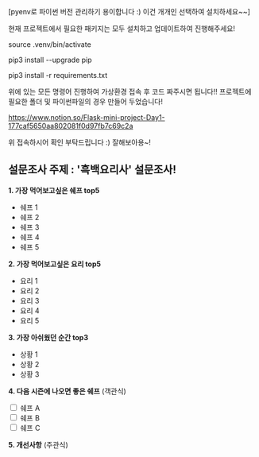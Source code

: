 [pyenv로 파이썬 버전 관리하기 용이합니다 :) 이건 개개인 선택하여 설치하세요~~]

현재 프로젝트에서 필요한 패키지는 모두 설치하고 업데이트하여 진행해주세요!

source .venv/bin/activate

pip3 install --upgrade pip

pip3 install -r requirements.txt

위에 있는 모든 명령어 진행하여 가상환경 접속 후 코드 짜주시면 됩니다!! 
프로젝트에 필요한 폴더 및 파이썬파일의 경우 만들어 두었습니다! 

https://www.notion.so/Flask-mini-project-Day1-177caf5650aa802081f0d97fb7c69c2a

위 접속하시어 확인 부탁드립니다 :) 잘해보아용~!

<h2>설문조사 주제 : '흑백요리사' 설문조사!</h2> 

<!-- 1. 가장 먹어보고싶은 쉐프 top5 -->
<p><strong>1. 가장 먹어보고싶은 쉐프 top5</strong></p>
<ul>
    <li>쉐프 1</li>
    <li>쉐프 2</li>
    <li>쉐프 3</li>
    <li>쉐프 4</li>
    <li>쉐프 5</li>
</ul>

<!-- 2. 가장 먹어보고싶은 요리 top5 -->
<p><strong>2. 가장 먹어보고싶은 요리 top5</strong></p>
<ul>
    <li>요리 1</li>
    <li>요리 2</li>
    <li>요리 3</li>
    <li>요리 4</li>
    <li>요리 5</li>
</ul>

<!-- 3. 가장 아쉬웠던 순간 top3 -->
<p><strong>3. 가장 아쉬웠던 순간 top3</strong></p>
<ul>
    <li>상황 1</li>
    <li>상황 2</li>
    <li>상황 3</li>
</ul>

<!-- 4. 다음 시즌에 나오면 좋은 쉐프 [객관식] -->
<p><strong>4. 다음 시즌에 나오면 좋은 쉐프</strong> (객관식)</p>
<input type="checkbox" id="chef1" name="chef" value="chef1">
<label for="chef1">쉐프 A</label><br>
<input type="checkbox" id="chef2" name="chef" value="chef2">
<label for="chef2">쉐프 B</label><br>
<input type="checkbox" id="chef3" name="chef" value="chef3">
<label for="chef3">쉐프 C</label><br>

<!-- 5. 개선사항 [주관식] -->
<p><strong>5. 개선사항</strong> (주관식)</p>